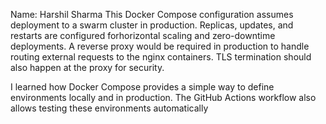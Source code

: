 
Name: Harshil Sharma
This Docker Compose configuration assumes deployment to a swarm cluster in production. Replicas, updates, and restarts are configured forhorizontal scaling and zero-downtime deployments.
A reverse proxy would be required in production to handle routing external requests to the nginx containers. TLS termination should also happen at the proxy for security.

I learned how Docker Compose provides a simple way to define environments locally and in production. The GitHub Actions workflow also allows testing these environments automatically